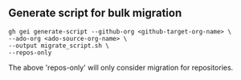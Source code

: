 
## Generate script for bulk migration
```
gh gei generate-script --github-org <github-target-org-name> \
--ado-org <ado-source-org-name> \
--output migrate_script.sh \
--repos-only
```
The above 'repos-only' will only consider migration for repositories. 

```

```
